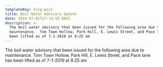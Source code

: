 ```yaml
---
templateKey: blog-post
title: Boil Water Advisory Update
date: 2019-07-01T17:14:59.686Z
description: >-
  The boil water advisory that been issued for the following area due to
  maintenance.  Tom Town Hollow, Park Hill, E. Lewis Street, and Pace lane has
  been lifted as of 7-1-2019 at 8:25 am
---
```

The boil water advisory that been issued for the following area due to maintenance.  Tom Town Hollow, Park Hill, E. Lewis Street, and Pace lane has been lifted as of 7-1-2019 at 8:25 am
